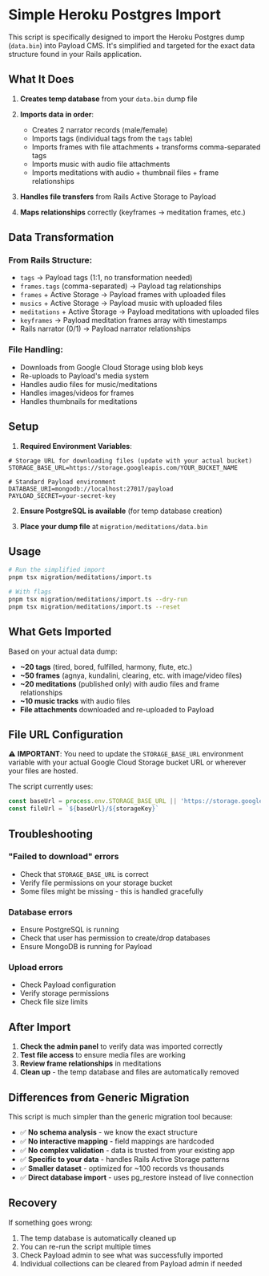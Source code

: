 # Simple Heroku Postgres Import

This script is specifically designed to import the Heroku Postgres dump (`data.bin`) into Payload CMS. It's simplified and targeted for the exact data structure found in your Rails application.

## What It Does

1. **Creates temp database** from your `data.bin` dump file
2. **Imports data in order**:
   - Creates 2 narrator records (male/female)
   - Imports tags (individual tags from the `tags` table)
   - Imports frames with file attachments + transforms comma-separated tags
   - Imports music with audio file attachments
   - Imports meditations with audio + thumbnail files + frame relationships

3. **Handles file transfers** from Rails Active Storage to Payload
4. **Maps relationships** correctly (keyframes → meditation frames, etc.)

## Data Transformation

### From Rails Structure:
- `tags` → Payload tags (1:1, no transformation needed)
- `frames.tags` (comma-separated) → Payload tag relationships  
- `frames` + Active Storage → Payload frames with uploaded files
- `musics` + Active Storage → Payload music with uploaded files
- `meditations` + Active Storage → Payload meditations with uploaded files
- `keyframes` → Payload meditation frames array with timestamps
- Rails narrator (0/1) → Payload narrator relationships

### File Handling:
- Downloads from Google Cloud Storage using blob keys
- Re-uploads to Payload's media system
- Handles audio files for music/meditations
- Handles images/videos for frames
- Handles thumbnails for meditations

## Setup

1. **Required Environment Variables**:
```env
# Storage URL for downloading files (update with your actual bucket)
STORAGE_BASE_URL=https://storage.googleapis.com/YOUR_BUCKET_NAME

# Standard Payload environment
DATABASE_URI=mongodb://localhost:27017/payload
PAYLOAD_SECRET=your-secret-key
```

2. **Ensure PostgreSQL is available** (for temp database creation)

3. **Place your dump file** at `migration/meditations/data.bin`

## Usage

```bash
# Run the simplified import
pnpm tsx migration/meditations/import.ts

# With flags
pnpm tsx migration/meditations/import.ts --dry-run
pnpm tsx migration/meditations/import.ts --reset
```

## What Gets Imported

Based on your actual data dump:

- **~20 tags** (tired, bored, fulfilled, harmony, flute, etc.)
- **~50 frames** (agnya, kundalini, clearing, etc. with image/video files)
- **~20 meditations** (published only) with audio files and frame relationships
- **~10 music tracks** with audio files
- **File attachments** downloaded and re-uploaded to Payload

## File URL Configuration

⚠️ **IMPORTANT**: You need to update the `STORAGE_BASE_URL` environment variable with your actual Google Cloud Storage bucket URL or wherever your files are hosted.

The script currently uses:
```typescript
const baseUrl = process.env.STORAGE_BASE_URL || 'https://storage.googleapis.com/YOUR_BUCKET'
const fileUrl = `${baseUrl}/${storageKey}`
```

## Troubleshooting

### "Failed to download" errors
- Check that `STORAGE_BASE_URL` is correct
- Verify file permissions on your storage bucket
- Some files might be missing - this is handled gracefully

### Database errors
- Ensure PostgreSQL is running
- Check that user has permission to create/drop databases
- Ensure MongoDB is running for Payload

### Upload errors
- Check Payload configuration
- Verify storage permissions
- Check file size limits

## After Import

1. **Check the admin panel** to verify data was imported correctly
2. **Test file access** to ensure media files are working
3. **Review frame relationships** in meditations
4. **Clean up** - the temp database and files are automatically removed

## Differences from Generic Migration

This script is much simpler than the generic migration tool because:

- ✅ **No schema analysis** - we know the exact structure
- ✅ **No interactive mapping** - field mappings are hardcoded
- ✅ **No complex validation** - data is trusted from your existing app
- ✅ **Specific to your data** - handles Rails Active Storage patterns
- ✅ **Smaller dataset** - optimized for ~100 records vs thousands
- ✅ **Direct database import** - uses pg_restore instead of live connection

## Recovery

If something goes wrong:
1. The temp database is automatically cleaned up
2. You can re-run the script multiple times
3. Check Payload admin to see what was successfully imported
4. Individual collections can be cleared from Payload admin if needed